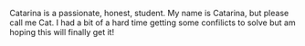 Catarina is a passionate, honest, student.
My name is Catarina, but please call me Cat.
I had a bit of a hard time getting some confilicts to solve but am hoping this will finally get it!
